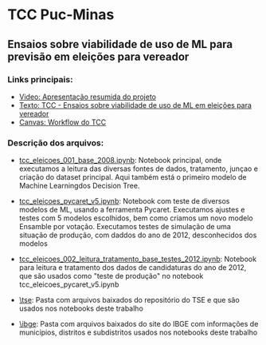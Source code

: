 # TCC Puc-Minas
## Ensaios sobre viabilidade de uso de ML para previsão em eleições para vereador

### Links principais:

- [Video: Apresentação resumida do projeto](https://youtu.be/wU1AMn5kFoQ)
- [Texto: TCC - Ensaios sobre viabilidade de uso de ML em eleições para vereador](https://github.com/sfinotti/TCC_Puc_Minas/blob/main/TCC_big_data_silvio_finotti_final.pdf)
- [Canvas: Workflow do TCC](https://github.com/sfinotti/TCC_Puc_Minas/blob/main/TCC_Workflow_Canvas.pdf)


### Descrição dos arquivos:

- [tcc_eleicoes_001_base_2008.ipynb](https://github.com/sfinotti/TCC_Puc_Minas/blob/main/tcc_eleicoes_001_base_2008.ipynb): 
Notebook principal, onde executamos a leitura das diversas fontes de dados, tratamento, junçao e criação do dataset principal. 
Aqui também está o primeiro modelo de Machine Learningdos Decision Tree.

- [tcc_eleicoes_pycaret_v5.ipynb](https://github.com/sfinotti/TCC_Puc_Minas/blob/main/tcc_eleicoes_pycaret_v5.ipynb): 
Notebook com teste de diversos modelos de ML, usando a ferramenta Pycaret.
Executamos ajustes e testes com 5 modelos escolhidos, bem como criamos um novo modelo Ensamble por votação.
Executamos testes de simulação de uma situação de produção, com daddos do ano de 2012, desconhecidos dos modelos

- [tcc_eleicoes_002_leitura_tratamento_base_testes_2012.ipynb](https://github.com/sfinotti/TCC_Puc_Minas/blob/main/tcc_eleicoes_002_leitura_tratamento_base_testes_2012.ipynb): 
Notebook para leitura e tratamento dos dados de candidaturas do ano de 2012, que são usados como "teste de produção" no notebook tcc_eleicoes_pycaret_v5.ipynb

- [\tse](https://github.com/sfinotti/TCC_Puc_Minas/tree/main/tse): 
Pasta com arquivos baixados do repositório do TSE e que são usados nos notebooks deste trabalho

- [\ibge](https://github.com/sfinotti/TCC_Puc_Minas/tree/main/ibge): 
Pasta com arquivos baixados do site do IBGE com informações de municípios, distritos e subdistritos usados nos notebooks deste trabalho


